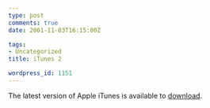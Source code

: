 ```yaml
---
type: post
comments: true
date: 2001-11-03T16:15:00Z

tags:
- Uncategorized
title: iTunes 2

wordpress_id: 1151
---
```


The latest version of Apple iTunes is available to [download](http://www.apple.com/itunes/download/).
